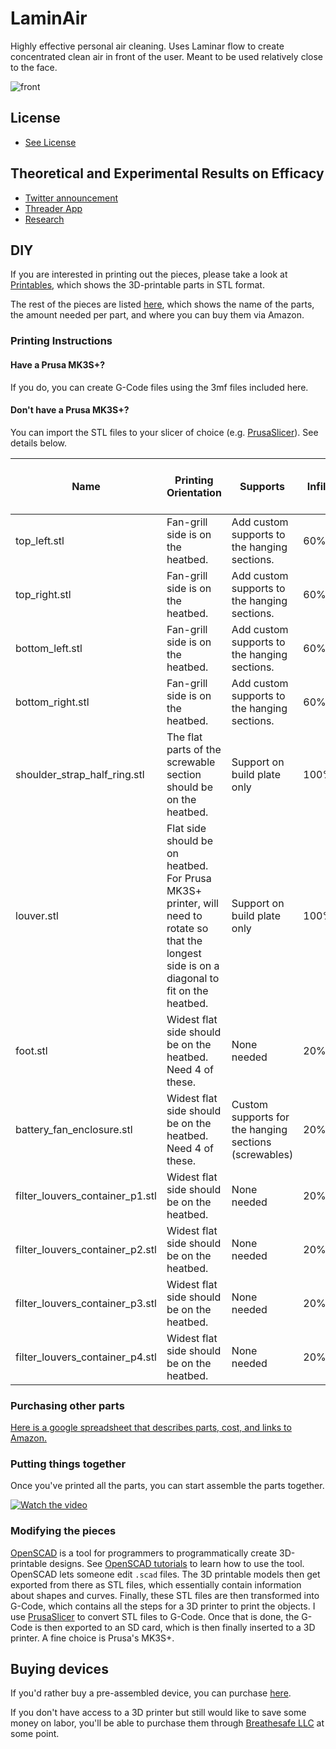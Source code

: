 # LaminAir

Highly effective personal air cleaning. Uses Laminar flow to create concentrated clean air in front of the user. Meant to be used relatively close to the face.

![front](https://breathesafe-airgo.s3.us-east-2.amazonaws.com/images/laminair/front.png)

## License
- [See License](https://github.com/Edderic/air-cleaners/blob/main/LICENSE.md)

## Theoretical and Experimental Results on Efficacy

- [Twitter announcement](https://x.com/eddericu/status/1738041192049266939)
- [Threader App](https://threadreaderapp.com/thread/1738041192049266939.html)
- [Research](https://github.com/Edderic/iaq/blob/main/notebooks/milestone-eoy-2023.ipynb)

## DIY

If you are interested in printing out the pieces, please take a look at [Printables](https://www.printables.com/model/716902-laminair/), which shows the 3D-printable parts in STL format.

The rest of the pieces are listed
[here](https://docs.google.com/spreadsheets/d/1wJ6nfeIdMQBHosVignK3vL9RzcDbh2oNCUtzVA7f1og/edit#gid=1259436206), which shows the name of the parts, the amount needed per part, and where you can buy them via Amazon.


### Printing Instructions

#### Have a Prusa MK3S+?

If you do, you can create G-Code files using the 3mf files included here.

#### Don't have a Prusa MK3S+?

You can import the STL files to your slicer of choice (e.g. [PrusaSlicer](https://www.prusa3d.com/page/prusaslicer_424/)). See details below.

| Name | Printing Orientation | Supports | Infill | Number of vertical walls |
| - | - | - |-  | - |
| top_left.stl | Fan-grill side is on the heatbed. | Add custom supports to the hanging sections. | 60% | 3 |
| top_right.stl | Fan-grill side is on the heatbed. | Add custom supports to the hanging sections. | 60% | 3 |
| bottom_left.stl | Fan-grill side is on the heatbed. | Add custom supports to the hanging sections. | 60% | 3 |
| bottom_right.stl | Fan-grill side is on the heatbed. | Add custom supports to the hanging sections. | 60% | 3 |
| shoulder_strap_half_ring.stl | The flat parts of the screwable section should be on the heatbed. | Support on build plate only | 100% | 2 |
| louver.stl | Flat side should be on heatbed. For Prusa MK3S+ printer, will need to rotate so that the longest side is on a diagonal to fit on the heatbed. | Support on build plate only | 100% | 2 |
| foot.stl | Widest flat side should be on the heatbed. Need 4 of these. | None needed | 20% | 2 |
| battery_fan_enclosure.stl | Widest flat side should be on the heatbed. Need 4 of these. | Custom supports for the hanging sections (screwables) | 20% | 2 |
| filter_louvers_container_p1.stl | Widest flat side should be on the heatbed. | None needed | 20% | 2 |
| filter_louvers_container_p2.stl | Widest flat side should be on the heatbed. | None needed | 20% | 2 |
| filter_louvers_container_p3.stl | Widest flat side should be on the heatbed. | None needed | 20% | 2 |
| filter_louvers_container_p4.stl | Widest flat side should be on the heatbed. | None needed | 20% | 2 |

### Purchasing other parts
[Here is a google spreadsheet that describes parts, cost, and links to Amazon.](https://docs.google.com/spreadsheets/d/1wJ6nfeIdMQBHosVignK3vL9RzcDbh2oNCUtzVA7f1og/edit#gid=1259436206)

### Putting things together

Once you've printed all the parts, you can start assemble the parts together.

[![Watch the video](https://breathesafe-airgo.s3.us-east-2.amazonaws.com/images/laminair/laminair-assembly-thumbnail.png)](https://www.youtube.com/watch?v=tnxe13Jcs5g)

### Modifying the pieces

[OpenSCAD](https://openscad.org/) is a tool for programmers to programmatically create 3D-printable designs. See [OpenSCAD tutorials](https://openscad.org/documentation.html) to learn how to use the tool. OpenSCAD lets someone edit `.scad` files. The 3D printable models then get exported from there as STL files, which essentially contain information about shapes and curves. Finally, these STL files are then transformed into G-Code, which contains all the steps for a 3D printer to print the objects. I use [PrusaSlicer](https://www.prusa3d.com/page/prusaslicer_424/) to convert STL files to G-Code. Once that is done, the G-Code is then exported to an SD card, which is then finally inserted to a 3D printer. A fine choice is Prusa's MK3S+.


## Buying devices

If you'd rather buy a pre-assembled device, you can purchase [here](https://breathesafe-llc.myshopify.com/products/laminair).

If you don't have access to a 3D printer but still would like to save some money on labor, you'll be able to purchase them through [Breathesafe LLC](https://breathesafe-llc.myshopify.com/) at some point.


